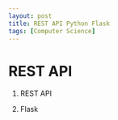 ```yaml
---
layout: post
title: REST API Python Flask
tags: [Computer Science]
---
```

# REST API

1. REST API


2. Flask
